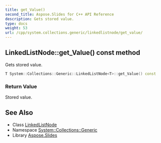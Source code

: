 ```yaml
---
title: get_Value()
second_title: Aspose.Slides for C++ API Reference
description: Gets stored value.
type: docs
weight: 53
url: /cpp/system.collections.generic/linkedlistnode/get_value/
---
```

## LinkedListNode::get_Value() const method


Gets stored value.

```cpp
T System::Collections::Generic::LinkedListNode<T>::get_Value() const
```


### Return Value

Stored value.

## See Also

* Class [LinkedListNode](./)
* Namespace [System::Collections::Generic](../)
* Library [Aspose.Slides](../../)